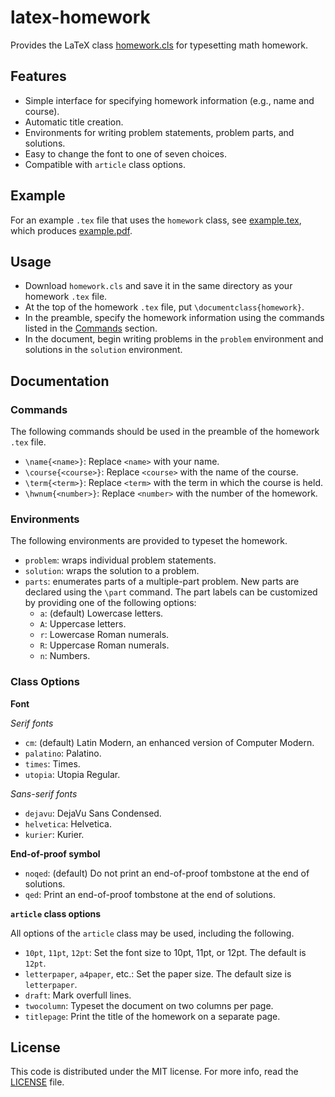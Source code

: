 # latex-homework

Provides the LaTeX class [homework.cls](homework.cls) for typesetting math
homework.


## Features

* Simple interface for specifying homework information (e.g., name and course).
* Automatic title creation.
* Environments for writing problem statements, problem parts, and solutions.
* Easy to change the font to one of seven choices.
* Compatible with `article` class options.


## Example

For an example `.tex` file that uses the `homework` class, see
[example.tex](example.tex), which produces [example.pdf](example.pdf).


## Usage

* Download `homework.cls` and save it in the same directory as your homework
  `.tex` file.
* At the top of the homework `.tex` file, put `\documentclass{homework}`.
* In the preamble, specify the homework information using the commands listed in
  the [Commands](#commands) section.
* In the document, begin writing problems in the `problem` environment and
  solutions in the `solution` environment.


## Documentation

### <a name="commands"></a>Commands

The following commands should be used in the preamble of the homework `.tex`
file.

* `\name{<name>}`:
  Replace `<name>` with your name.
* `\course{<course>}`:
  Replace `<course>` with the name of the course.
* `\term{<term>}`:
  Replace `<term>` with the term in which the course is held.
* `\hwnum{<number>}`:
  Replace `<number>` with the number of the homework.

### Environments

The following environments are provided to typeset the homework.

* `problem`:
  wraps individual problem statements.
* `solution`:
  wraps the solution to a problem.
* `parts`:
  enumerates parts of a multiple-part problem.
  New parts are declared using the `\part` command.
  The part labels can be customized by providing one of the following options:
    * `a`:
      (default) Lowercase letters.
    * `A`:
      Uppercase letters.
    * `r`:
      Lowercase Roman numerals.
    * `R`:
      Uppercase Roman numerals.
    * `n`:
      Numbers.

### Class Options

**Font**

*Serif fonts*

* `cm`:
  (default) Latin Modern, an enhanced version of Computer Modern.
* `palatino`:
  Palatino.
* `times`:
  Times.
* `utopia`:
  Utopia Regular.

*Sans-serif fonts*

* `dejavu`:
  DejaVu Sans Condensed.
* `helvetica`:
  Helvetica.
* `kurier`:
  Kurier.

**End-of-proof symbol**

* `noqed`:
  (default) Do not print an end-of-proof tombstone at the end of solutions.
* `qed`:
  Print an end-of-proof tombstone at the end of solutions.

**`article` class options**

All options of the `article` class may be used, including the following.

* `10pt`, `11pt`, `12pt`:
  Set the font size to 10pt, 11pt, or 12pt. The default is `12pt`.
* `letterpaper`, `a4paper`, etc.:
  Set the paper size. The default size is `letterpaper`.
* `draft`:
  Mark overfull lines.
* `twocolumn`:
  Typeset the document on two columns per page.
* `titlepage`:
  Print the title of the homework on a separate page.


## License

This code is distributed under the MIT license. For more info, read the
[LICENSE](LICENSE) file.
